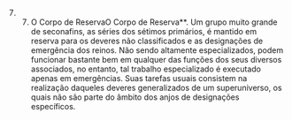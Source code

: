 ﻿7. 7. O Corpo de ReservaO Corpo de Reserva**. Um grupo muito grande de seconafins, as séries dos sétimos primários, é mantido em reserva para os deveres não classificados e as designações de emergência dos reinos. Não sendo altamente especializados, podem funcionar bastante bem em qualquer das funções dos seus diversos associados, no entanto, tal trabalho especializado é executado apenas em emergências. Suas tarefas usuais consistem na realização daqueles deveres generalizados de um superuniverso, os quais não são parte do âmbito dos anjos de designações específicos.